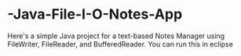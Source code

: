 # -Java-File-I-O-Notes-App
Here's a simple Java project for a text-based Notes Manager using FileWriter, FileReader, and BufferedReader. You can run this in eclipse
